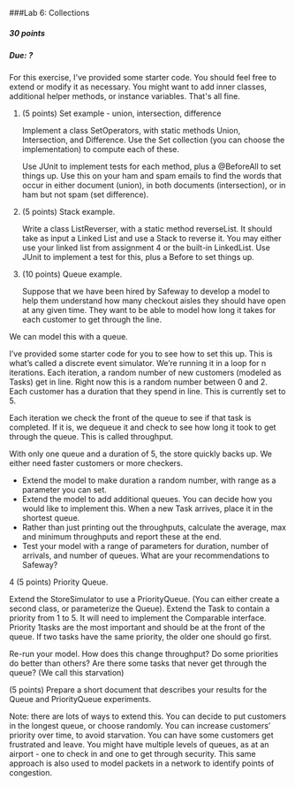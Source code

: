 ###Lab 6: Collections
##### 30 points

##### Due: ?

For this exercise, I've provided some starter code. You should feel free to extend or modify it as necessary. You might want to add inner classes, additional helper methods, or instance variables. That's all fine.

1. (5 points) Set example - union, intersection, difference

    Implement a class SetOperators, with static methods Union, Intersection, and Difference. Use the Set collection (you can choose the implementation) to compute each of these.
    
   Use JUnit to implement tests for each method, plus a @BeforeAll to set things up.
   Use this on your ham and spam emails to find the words that occur in either document (union), in both documents (intersection), or in ham but not spam (set difference).

2. (5 points) Stack example.  
    
    Write a class ListReverser, with a static method reverseList. It should take as input a Linked List and use a Stack to reverse it.
    You may either use your linked list from assignment 4 or the built-in LinkedList. 
Use JUnit to implement a test for this, plus a Before to set things up. 

3. (10 points) Queue example.

    Suppose that we have been hired by Safeway to develop a model to help them understand how many checkout aisles they should have open at any given time. They want to be able to model how long it takes for each customer to get through the line.

We can model this with a queue. 

I’ve provided some starter code for you to see how to set this up. This is what’s called a discrete event simulator. We’re running it in a loop for n iterations. Each iteration, a random number of new customers (modeled as Tasks) get in line. Right now this is a random number between 0 and 2. Each customer has a duration that they spend in line. This is currently set to 5.

Each iteration we check the front of the queue to see if that task is completed. If it is, we dequeue it and check to see how long it took to get through the queue. This is called throughput. 

With only one queue and a duration of 5, the store quickly backs up. We either need faster customers or more checkers.

* Extend the model to make duration a random number, with range as a parameter you can set.
* Extend the model to add additional queues. You can decide how you would like to implement this. When a new Task arrives, place it in the shortest queue. 
* Rather than just printing out the throughputs, calculate the average, max and minimum throughputs and report these at the end. 
* Test your model with a range of parameters for duration, number of arrivals, and number of queues. What are your recommendations to Safeway?

4 (5 points) Priority Queue.

Extend the StoreSimulator to use a PriorityQueue. (You can either create a second class, or parameterize the Queue). Extend the Task to contain a priority from 1 to 5. It will need to implement the Comparable interface. Priority 1tasks are the most important and should be at the front of the queue. If two tasks have the same priority, the older one should go first.

Re-run your model. How does this change throughput? Do some priorities do better than others? Are there some tasks that never get through the queue? (We call this starvation)

(5 points) Prepare a short document that describes your results for the Queue and PriorityQueue experiments.

Note: there are lots of ways to extend this. You can decide to put customers in the longest queue, or choose randomly. You can increase customers’ priority over time, to avoid starvation. You can have some customers get frustrated and leave. You might have multiple levels of queues, as at an airport - one to check in and one to get through security. This same approach is also used to model packets in a network to identify points of congestion.
